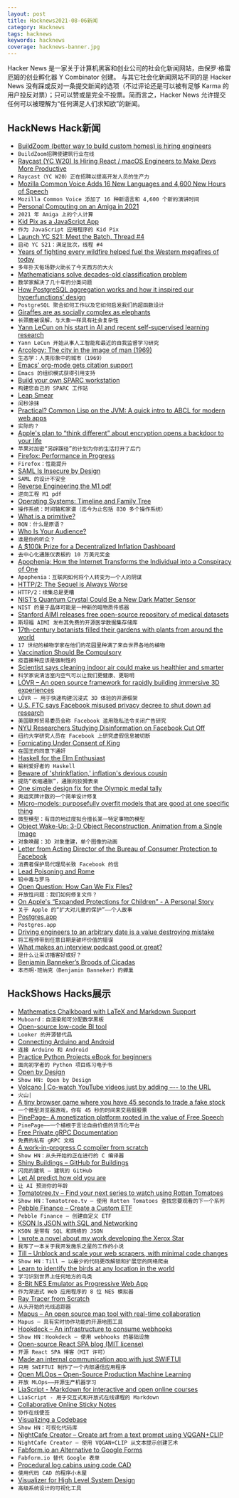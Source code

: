 ```yaml
---
layout: post
title: Hacknews2021-08-06新闻
category: Hacknews
tags: hacknews
keywords: hacknews
coverage: hacknews-banner.jpg
---
```


Hacker News 是一家关于计算机黑客和创业公司的社会化新闻网站，由保罗·格雷厄姆的创业孵化器 Y Combinator 创建。
与其它社会化新闻网站不同的是 Hacker News 没有踩或反对一条提交新闻的选项（不过评论还是可以被有足够 Karma 的用户投反对票）；只可以赞或是完全不投票。简而言之，Hacker News 允许提交任何可以被理解为“任何满足人们求知欲”的新闻。

## HackNews Hack新闻


- [BuildZoom (better way to build custom homes) is hiring engineers](https://jobs.lever.co/buildzoom)
- `BuildZoom招聘使建筑行业在线`
- [Raycast (YC W20) Is Hiring React / macOS Engineers to Make Devs More Productive](https://raycast.com/jobs)
- `Raycast（YC W20）正在招聘以提高开发人员的生产力`
- [Mozilla Common Voice Adds 16 New Languages and 4,600 New Hours of Speech](https://foundation.mozilla.org/en/blog/mozilla-common-voice-adds-16-new-languages-and-4600-new-hours-of-speech/)
- `Mozilla Common Voice 添加了 16 种新语言和 4,600 个新的演讲时间`
- [Personal Computing on an Amiga in 2021](https://thedorkweb.substack.com/p/personal-computing-on-an-amiga-in-2021)
- `2021 年 Amiga 上的个人计算`
- [Kid Pix as a JavaScript App](https://kidpix.app/)
- `作为 JavaScript 应用程序的 Kid Pix`
- [Launch YC S21: Meet the Batch, Thread #4](item?id=28073548)
- `启动 YC S21：满足批次，线程 #4`
- [Years of fighting every wildfire helped fuel the Western megafires of today](https://theconversation.com/how-years-of-fighting-every-wildfire-helped-fuel-the-western-megafires-of-today-163165)
- `多年扑灭每场野火助长了今天西方的大火`
- [Mathematicians solve decades-old classification problem](https://www.quantamagazine.org/mathematicians-solve-decades-old-classification-problem-20210805/)
- `数学家解决了几十年的分类问题`
- [How PostgreSQL aggregation works and how it inspired our hyperfunctions’ design](https://blog.timescale.com/blog/how-postgresql-aggregation-works-and-how-it-inspired-our-hyperfunctions-design-2/)
- `PostgreSQL 聚合如何工作以及它如何启发我们的超函数设计`
- [Giraffes are as socially complex as elephants](https://edition.cnn.com/2021/08/04/africa/giraffes-complex-behavior-scn/index.html)
- `长颈鹿被误解，与大象一样具有社会复杂性`
- [Yann LeCun on his start in AI and recent self-supervised learning research](https://thegradientpub.substack.com/p/yann-lecun-on-his-start-in-research)
- `Yann LeCun 开始从事人工智能和最近的自我监督学习研究`
- [Arcology: The city in the image of man (1969)](https://www.organism.earth/library/document/arcology)
- `生态学：人类形象中的城市（1969）`
- [Emacs' org-mode gets citation support](https://blog.tecosaur.com/tmio/2021-07-31-citations.html)
- `Emacs 的组织模式获得引用支持`
- [Build your own SPARC workstation](https://learn.adafruit.com/build-your-own-sparc-with-qemu-and-solaris)
- `构建您自己的 SPARC 工作站`
- [Leap Smear](https://developers.google.com/time/smear)
- `闰秒涂抹`
- [Practical? Common Lisp on the JVM: A quick intro to ABCL for modern web apps](https://notes.eatonphil.com/practical-common-lisp-on-the-jvm.html)
- `实际的？ `
- [Apple's plan to “think different” about encryption opens a backdoor to your life](https://www.eff.org/deeplinks/2021/08/apples-plan-think-different-about-encryption-opens-backdoor-your-private-life)
- `苹果对加密“另辟蹊径”的计划为你的生活打开了后门`
- [Firefox: Performance in Progress](https://blog.mozilla.org/performance/2021/08/05/performance-in-progress/)
- `Firefox：性能提升`
- [SAML Is Insecure by Design](https://joonas.fi/2021/08/saml-is-insecure-by-design/)
- `SAML 的设计不安全`
- [Reverse Engineering the M1 pdf](https://i.blackhat.com/USA21/Wednesday-Handouts/us-21-Reverse-Engineering-The-M1.pdf)
- `逆向工程 M1 pdf`
- [Operating Systems: Timeline and Family Tree](https://eylenburg.github.io/os_familytree.htm)
- `操作系统：时间轴和家谱（迄今为止包括 830 多个操作系统）`
- [What is a primitive?](https://mlochbaum.github.io/BQN/commentary/primitive.html)
- `BQN：什么是原语？`
- [Who Is Your Audience?](https://leejo.github.io/2021/08/01/who-is-your-audience/)
- `谁是你的听众？`
- [A $100k Prize for a Decentralized Inflation Dashboard](https://1729.com/inflation/)
- `去中心化通胀仪表板的 10 万美元奖金`
- [Apophenia: How the Internet Transforms the Individual into a Conspiracy of One](https://edwardsnowden.substack.com/p/conspiracy-pt2)
- `Apophenia：互联网如何将个人转变为一个人的阴谋`
- [HTTP/2: The Sequel is Always Worse](https://portswigger.net/research/http2)
- `HTTP/2：续集总是更糟`
- [NIST’s Quantum Crystal Could Be a New Dark Matter Sensor](https://www.nist.gov/news-events/news/2021/08/nists-quantum-crystal-could-be-new-dark-matter-sensor)
- `NIST 的量子晶体可能是一种新的暗物质传感器`
- [Stanford AIMI releases free open-source repository of medical datasets](https://hai.stanford.edu/news/open-source-movement-comes-medical-datasets)
- `斯坦福 AIMI 发布其免费的开源医学数据集存储库`
- [17th-century botanists filled their gardens with plants from around the world](https://www.laphamsquarterly.org/roundtable/contribute-either-usefulness-or-delight)
- `17 世纪的植物学家在他们的花园里种满了来自世界各地的植物`
- [Vaccination Should Be Compulsory](https://www.japantimes.co.jp/opinion/2021/08/05/commentary/world-commentary/compulsory-vaccinations/)
- `疫苗接种应该是强制性的`
- [Scientist says cleaning indoor air could make us healthier and smarter](https://www.sciencemag.org/news/2021/08/scientist-says-cleaning-indoor-air-could-make-us-healthier-and-smarter)
- `科学家说清洁室内空气可以让我们更健康、更聪明`
- [LÖVR – An open source framework for rapidly building immersive 3D experiences](https://lovr.org)
- `LÖVR – 用于快速构建沉浸式 3D 体验的开源框架`
- [U.S. FTC says Facebook misused privacy decree to shut down ad research](https://www.reuters.com/article/us-tech-facebook-ftc/u-s-ftc-says-facebook-misused-privacy-decree-to-shut-down-ad-research-idUSKBN2F702X)
- `美国联邦贸易委员会称 Facebook 滥用隐私法令关闭广告研究`
- [NYU Researchers Studying Disinformation on Facebook Cut Off](https://www.npr.org/2021/08/04/1024791053/facebook-boots-nyu-disinformation-researchers-off-its-platform-and-critics-cry-f)
- `纽约大学研究人员在 Facebook 上研究虚假信息被切断`
- [Fornicating Under Consent of King](https://literaryreview.co.uk/fornicating-under-consent-of-king)
- `在国王的同意下通奸`
- [Haskell for the Elm Enthusiast](https://blog.noredink.com/post/658510851000713216/haskell-for-the-elm-enthusiast)
- `榆树爱好者的 Haskell`
- [Beware of 'shrinkflation,' inflation's devious cousin](https://www.npr.org/sections/money/2021/07/06/1012409112/beware-of-shrinkflation-inflations-devious-cousin)
- `提防“收缩通胀”，通胀的狡猾表亲`
- [One simple design fix for the Olympic medal tally](https://djrobstep.com/posts/olympic-medal-tally-column-order)
- `奥运奖牌计数的一个简单设计修复`
- [Micro-models: purposefully overfit models that are good at one specific thing](https://eric-landau.medium.com/introduction-to-micro-models-or-how-i-learned-to-stop-worrying-and-love-overfitting-fd8fbe98e99b)
- `微型模型：有目的地过度拟合擅长某一特定事物的模型`
- [Object Wake-Up: 3-D Object Reconstruction, Animation from a Single Image](https://arxiv.org/abs/2108.02708)
- `对象唤醒：3D 对象重建，单个图像的动画`
- [Letter from Acting Director of the Bureau of Consumer Protection to Facebook](https://www.ftc.gov/news-events/blogs/consumer-blog/2021/08/letter-acting-director-bureau-consumer-protection-samuel)
- `消费者保护局代理局长致 Facebook 的信`
- [Lead Poisoning and Rome](http://penelope.uchicago.edu/~grout/encyclopaedia_romana/wine/leadpoisoning.html)
- `铅中毒与罗马`
- [Open Question: How Can We Fix Files?](https://www.schroer.ca/2021/08/05/file-browsers/)
- `开放性问题：我们如何修复文件？`
- [On Apple's “Expanded Protections for Children” - A Personal Story](https://areoform.wordpress.com/2021/08/06/on-apples-expanded-protections-for-children/)
- `关于 Apple 的“扩大对儿童的保护”——个人故事`
- [Postgres.app](https://postgresapp.com/)
- `Postgres.app`
- [Driving engineers to an arbitrary date is a value destroying mistake](https://iism.org/article/driving-engineers-to-an-arbitrary-date-is-a-value-destroying-mistake-49)
- `将工程师带到任意日期是破坏价值的错误`
- [What makes an interview podcast good or great?](https://marginalrevolution.com/marginalrevolution/2021/08/what-makes-a-podcast-good-or-great.html)
- `是什么让采访播客好或好？`
- [Benjamin Banneker’s Broods of Cicadas](https://www.historytoday.com/archive/natural-histories/benjamin-bannekers-broods-cicadas)
- `本杰明·班纳克（Benjamin Banneker）的蝉巢`


## HackShows Hacks展示

- [ Mathematics Chalkboard with LaTeX and Markdown Support](https://github.com/susam/muboard)
- `Muboard：自渲染和可分配数学黑板`
- [ Open-source low-code BI tool](https://github.com/mlcraft-io/mlcraft)
- `Looker 的开源替代品`
- [ Connecting Arduino and Android](https://github.com/targist/ardui)
- `连接 Arduino 和 Android`
- [ Practice Python Projects eBook for beginners](https://learnbyexample.github.io/practice_python_projects/preface.html)
- `面向初学者的 Python 项目练习电子书`
- [ Open by Design](https://openby.design/?0)
- `Show HN: Open by Design`
- [ Volcano | Co-watch YouTube videos just by adding –-- to the URL](item?id=28039474)
- `火山|`
- [ A tiny browser game where you have 45 seconds to trade a fake stock](https://paper-trader.davjhan.com)
- `一个微型浏览器游戏，你有 45 秒的时间来交易假股票`
- [ PinePage– A monetization platform rooted in the value of Free Speech](https://pinepage.com/)
- `PinePage——一个植根于言论自由价值的货币化平台`
- [ Free Private gRPC Documentation](https://blog.gendocu.com/posts/gendocu-v0.3-beta-release/)
- `免费的私有 gRPC 文档`
- [ A work-in-progress C compiler from scratch](https://github.com/riicchhaarrd/ocean)
- `Show HN：从头开始的正在进行的 C 编译器`
- [ Shiny Buildings – GitHub for Buildings](https://shinybuildings.com)
- `闪亮的建筑 – 建筑的 GitHub`
- [ Let AI predict how old you are](https://attractivenesstest.com/predictage)
- `让 AI 预测你的年龄`
- [ Tomatotree.tv – Find your next series to watch using Rotten Tomatoes](https://tomatotree.tv/)
- `Show HN：Tomatotree.tv – 使用 Rotten Tomatoes 查找您要观看的下一个系列`
- [ Pebble Finance – Create a Custom ETF](https://pebble.finance/p/f7dc6d732363464487ca5a84a00ce24a)
- `Pebble Finance – 创建自定义 ETF`
- [ KSON Is JSON with SQL and Networking](https://gitlab.com/jacob.brazeal/ksonpy)
- `KSON 是带有 SQL 和网络的 JSON`
- [ I wrote a novel about my work developing the Xerox Star](http://www.albertcory.io)
- `我写了一本关于我开发施乐之星的工作的小说`
- [ Till – Unblock and scale your web scrapers, with minimal code changes](https://github.com/DataHenHQ/till)
- `Show HN：Till – 以最少的代码更改解锁和扩展您的网络爬虫`
- [ Learn to identify the birds at any location in the world](https://github.com/dandavison/trogon)
- `学习识别世界上任何地方的鸟类`
- [ 8-Bit NES Emulator as Progressive Web App](https://pwa-nes.vercel.app/)
- `作为渐进式 Web 应用程序的 8 位 NES 模拟器`
- [ Ray Tracer from Scratch](https://github.com/amanshenoy/ray-tracer)
- `从头开始的光线追踪器`
- [ Mapus – An open source map tool with real-time collaboration](https://github.com/alyssaxuu/mapus)
- `Mapus – 具有实时协作功能的开源地图工具`
- [ Hookdeck – An infrastructure to consume webhooks](https://hookdeck.com?ref=hn)
- `Show HN：Hookdeck – 使用 webhooks 的基础设施`
- [ Open-source React SPA blog (MIT license)](https://github.com/moogle-cc/moogle-blog)
- `开源 React SPA 博客（MIT 许可）`
- [ Made an internal communication app with just SWIFTUI](https://apps.apple.com/us/app/kwayet/id1545093715)
- `只用 SWIFTUI 制作了一个内部通信应用程序`
- [ Open MLOps – Open-Source Production Machine Learning](https://datarevenue.com/en-blog/open-mlops-open-source-production-machine-learning)
- `开放 MLOps——开源生产机器学习`
- [ LiaScript - Markdown for interactive and open online courses](https://liascript.github.io)
- `LiaScript - 用于交互式和开放式在线课程的 Markdown`
- [ Collaborative Online Sticky Notes](https://cloudstickiez.com/)
- `协作在线便签`
- [ Visualizing a Codebase](https://octo.github.com/projects/repo-visualization)
- `Show HN：可视化代码库`
- [ NightCafe Creator – Create art from a text prompt using VQGAN+CLIP](https://creator.nightcafe.studio/text-to-image-art)
- `NightCafe Creator – 使用 VQGAN+CLIP 从文本提示创建艺术`
- [ Fabform.io an Alternative to Google Forms](item?id=28081027)
- `Fabform.io 替代 Google 表单`
- [ Procedural log cabins using code CAD](https://github.com/lf94/log-cabin-parametric-cadquery)
- `使用代码 CAD 的程序小木屋`
- [ Visualizer for High Level System Design](https://honzaap.github.io/Systemizer)
- `高级系统设计的可视化工具`

